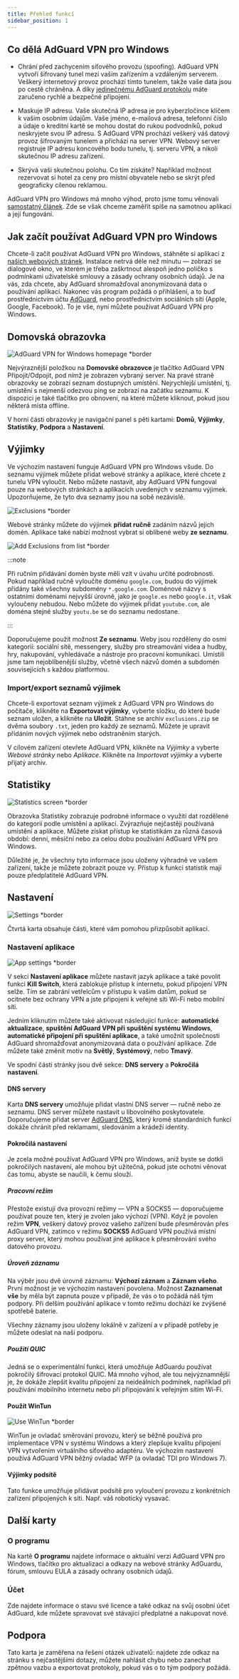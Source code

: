 ```yaml
---
title: Přehled funkcí
sidebar_position: 1
---
```


## Co dělá AdGuard VPN pro Windows

- Chrání před zachycením síťového provozu (spoofing). AdGuard VPN vytvoří šifrovaný tunel mezi vaším zařízením a vzdáleným serverem. Veškerý internetový provoz prochází tímto tunelem, takže vaše data jsou po cestě chráněna. A díky [jedinečnému AdGuard protokolu](/general/adguard-vpn-protocol) máte zaručeno rychlé a bezpečné připojení.

- Maskuje IP adresu. Vaše skutečná IP adresa je pro kyberzločince klíčem k vašim osobním údajům. Vaše jméno, e-mailová adresa, telefonní číslo a údaje o kreditní kartě se mohou dostat do rukou podvodníků, pokud neskryjete svou IP adresu. S AdGuard VPN prochází veškerý váš datový provoz šifrovaným tunelem a přichází na server VPN. Webový server registruje IP adresu koncového bodu tunelu, tj. serveru VPN, a nikoli skutečnou IP adresu zařízení.

- Skrývá vaši skutečnou polohu. Co tím získáte? Například možnost rezervovat si hotel za ceny pro místní obyvatele nebo se skrýt před geograficky cílenou reklamou.

AdGuard VPN pro Windows má mnoho výhod, proto jsme tomu věnovali [samostatný článek](/general/why-adguard-vpn). Zde se však chceme zaměřit spíše na samotnou aplikaci a její fungování.

## Jak začít používat AdGuard VPN pro Windows

Chcete-li začít používat AdGuard VPN pro Windows, stáhněte si aplikaci z [našich webových stránek](https://adguard-vpn.com/welcome.html). Instalace netrvá déle než minutu — zobrazí se dialogové okno, ve kterém je třeba zaškrtnout alespoň jedno políčko s podmínkami uživatelské smlouvy a zásady ochrany osobních údajů. Je na vás, zda chcete, aby AdGuard shromažďoval anonymizovaná data o používání aplikací. Nakonec vás program požádá o přihlášení, a to buď prostřednictvím účtu [AdGuard](https://auth.adguard.com/login.html), nebo prostřednictvím sociálních sítí (Apple, Google, Facebook). To je vše, nyní můžete používat AdGuard VPN pro Windows.

## Domovská obrazovka

![AdGuard VPN for Windows homepage *border](https://cdn.adguardvpn.com/content/kb/vpn/windows/home_en.jpg)

Nejvýraznější položkou na **Domovské obrazovce** je tlačítko AdGuard VPN Připojit/Odpojit, pod nímž je zobrazen vybraný server. Na pravé straně obrazovky se zobrazí seznam dostupných umístění. Nejrychlejší umístění, tj. umístění s nejmenší odezvou ping se zobrazí na začátku seznamu. K dispozici je také tlačítko pro obnovení, na které můžete kliknout, pokud jsou některá místa offline.

V horní části obrazovky je navigační panel s pěti kartami: **Domů**, **Výjimky**, **Statistiky**, **Podpora** a **Nastavení**.

## Výjimky

Ve výchozím nastavení funguje AdGuard VPN pro WIndows všude. Do seznamu výjimek můžete přidat webové stránky a aplikace, které chcete z tunelu VPN vyloučit. Nebo můžete nastavit, aby AdGuard VPN fungoval pouze na webových stránkách a aplikacích uvedených v seznamu výjimek. Upozorňujeme, že tyto dva seznamy jsou na sobě nezávislé.

![Exclusions *border](https://cdn.adguardvpn.com/content/kb/VPN/windows/exclusions_new_en.png)

Webové stránky můžete do výjimek **přidat ručně** zadáním názvů jejich domén. Aplikace také nabízí možnost vybrat si oblíbené weby **ze seznamu**.

![Add Exclusions from list *border](https://cdn.adguardvpn.com/content/kb/VPN/windows/new_exclusions_from_list_en.png)

:::note

Při ručním přidávání domén byste měli vzít v úvahu určité podrobnosti. Pokud například ručně vyloučíte doménu `google.com`, budou do výjimek přidány také všechny subdomény `*.google.com`. Doménové názvy s ostatními doménami nejvyšší úrovně, jako je `google.es` nebo `google.it`, však vyloučeny nebudou. Nebo můžete do výjimek přidat `youtube.com`, ale doména stejné služby `youtu.be` se do seznamu nedostane.

:::

Doporučujeme použít možnost **Ze seznamu**. Weby jsou rozděleny do osmi kategorií: sociální sítě, messengery, služby pro streamování videa a hudby, hry, nakupování, vyhledávače a nástroje pro pracovní komunikaci. Umístili jsme tam nejoblíbenější služby, včetně všech názvů domén a subdomén souvisejících s každou platformou.

### Import/export seznamů výjimek

Chcete-li exportovat seznam výjimek z AdGuard VPN pro Windows do počítače, klikněte na **Exportovat výjimky**, vyberte složku, do které bude seznam uložen, a klikněte na **Uložit**. Stáhne se archiv `exclusions.zip` se dvěma soubory `.txt`, jeden pro každý ze seznamů. Můžete je upravit přidáním nových výjimek nebo odstraněním starých.

V cílovém zařízení otevřete AdGuard VPN, klikněte na *Výjimky* a vyberte *Webové stránky* nebo *Aplikace*. Klikněte na *Importovat výjimky* a vyberte přijatý archiv.

## Statistiky

![Statistics screen *border](https://cdn.adguardvpn.com/content/kb/vpn/windows/statistics_en.png)

Obrazovka Statistiky zobrazuje podrobné informace o využití dat rozdělené do kategorií podle umístění a aplikací. Zvýrazňuje nejčastěji používaná umístění a aplikace. Můžete získat přístup ke statistikám za různá časová období: denní, měsíční nebo za celou dobu používání AdGuard VPN pro Windows.

Důležité je, že všechny tyto informace jsou uloženy výhradně ve vašem zařízení, takže je můžete zobrazit pouze vy. Přístup k funkci statistik mají pouze předplatitelé AdGuard VPN.

## Nastavení

![Settings *border](https://cdn.adguardvpn.com/content/kb/vpn/windows/settings_en.png)

Čtvrtá karta obsahuje části, které vám pomohou přizpůsobit aplikaci.

### Nastavení aplikace

![App settings *border](https://cdn.adguardvpn.com/content/kb/vpn/windows/app_settings_en.png)

V sekci **Nastavení aplikace** můžete nastavit jazyk aplikace a také povolit funkci **Kill Switch**, která zablokuje přístup k internetu, pokud připojení VPN selže. Tím se zabrání vetřelcům v přístupu k vašim datům, pokud se ocitnete bez ochrany VPN a jste připojeni k veřejné síti Wi-Fi nebo mobilní síti.

Jedním kliknutím můžete také aktivovat následující funkce: **automatické aktualizace**, **spuštění AdGuard VPN při spuštění systému Windows**, **automatické připojení při spuštění aplikace**, a také umožnit společnosti AdGuard shromažďovat anonymizovaná data o používání aplikace. Zde můžete také změnit motiv na **Světlý**, **Systémový**, nebo **Tmavý**.

Ve spodní části stránky jsou dvě sekce: **DNS servery** a **Pokročilá nastavení**.

#### DNS servery

Karta **DNS servery** umožňuje přidat vlastní DNS server — ručně nebo ze seznamu. DNS server můžete nastavit u libovolného poskytovatele. Doporučujeme přidat server [AdGuard DNS](https://adguard-dns.io/kb/general/dns-providers/#adguard-dns), který kromě standardních funkcí dokáže chránit před reklamami, sledováním a krádeží identity.

#### Pokročilá nastavení

Je zcela možné používat AdGuard VPN pro Windows, aniž byste se dotkli pokročilých nastavení, ale mohou být užitečná, pokud jste ochotni věnovat čas tomu, abyste se naučili, k čemu slouží.

##### Pracovní režim

Přestože existují dva provozní režimy — VPN a SOCKS5 — doporučujeme používat pouze ten, který je zvolen jako výchozí (VPN). Když je povolen režim **VPN**, veškerý datový provoz vašeho zařízení bude přesměrován přes AdGuard VPN, zatímco v režimu **SOCKS5** AdGuard VPN používá místní proxy server, který mohou používat jiné aplikace k přesměrování svého datového provozu.

##### Úroveň záznamu

Na výběr jsou dvě úrovně záznamu: **Výchozí záznam** a **Záznam všeho**. První možnost je ve výchozím nastavení povolena. Možnost **Zaznamenat vše** by měla být zapnuta pouze v případě, že vás o to požádá náš tým podpory. Při delším používání aplikace v tomto režimu dochází ke zvýšené spotřebě baterie.

Všechny záznamy jsou uloženy lokálně v zařízení a v případě potřeby je můžete odeslat na naši podporu.

##### Použití QUIC

Jedná se o experimentální funkci, která umožňuje AdGuardu používat pokročilý šifrovací protokol QUIC. Má mnoho výhod, ale tou nejvýznamnější je, že dokáže zlepšit kvalitu připojení za neideálních podmínek, například při používání mobilního internetu nebo při připojování k veřejným sítím Wi-Fi.

#### Použít WinTun

![Use WinTun *border](https://cdn.adtidy.org/content/release_notes/vpn/windows/v2.2/stats_tab_v2.2_en.png)

WinTun je ovladač směrování provozu, který se běžně používá pro implementace VPN v systému Windows a který zlepšuje kvalitu připojení VPN vytvořením virtuálního síťového adaptéru. Ve výchozím nastavení používá AdGuard VPN běžný ovladač WFP (a ovladač TDI pro Windows 7).

#### Výjimky podsítě

Tato funkce umožňuje přidávat podsítě pro vyloučení provozu z konkrétních zařízení připojených k síti. Např. váš robotický vysavač.

## Další karty

### O programu

Na kartě **O programu** najdete informace o aktuální verzi AdGuard VPN pro Windows, tlačítko pro aktualizaci a odkazy na webové stránky AdGuardu, fórum, smlouvu EULA a zásady ochrany osobních údajů.

### Účet

Zde najdete informace o stavu své licence a také odkaz na svůj osobní účet AdGuard, kde můžete spravovat své stávající předplatné a nakupovat nové.

## Podpora

Tato karta je zaměřena na řešení otázek uživatelů: najdete zde odkaz na stránku s nejčastějšími dotazy, můžete nahlásit chybu nebo zanechat zpětnou vazbu a exportovat protokoly, pokud vás o to tým podpory požádá.
